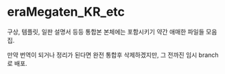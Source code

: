 # eraMegaten_KR_etc

구상, 템플릿, 일판 설명서 등등 통합본 본체에는 포함시키기 약간 애매한 파일들 모음집.

만약 번역이 되거나 정리가 된다면 완전 통합후 삭제하겠지만, 그 전까진 임시 branch로 배포.

